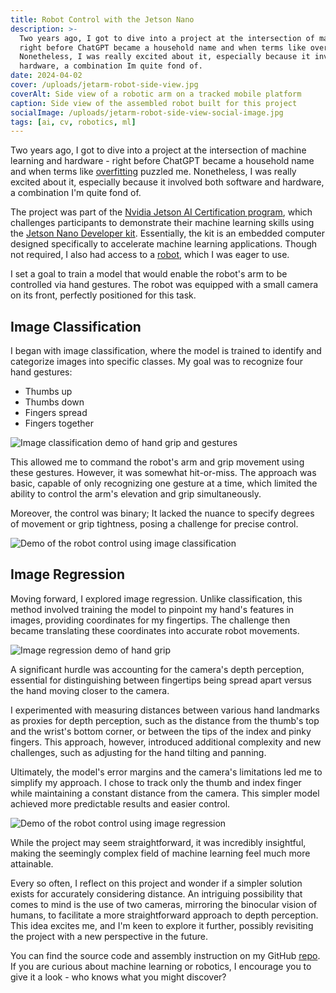 ```yaml
---
title: Robot Control with the Jetson Nano
description: >-
  Two years ago, I got to dive into a project at the intersection of machine learning and hardware -
  right before ChatGPT became a household name and when terms like overfitting puzzled me.
  Nonetheless, I was really excited about it, especially because it involved both software and
  hardware, a combination Im quite fond of.
date: 2024-04-02
cover: /uploads/jetarm-robot-side-view.jpg
coverAlt: Side view of a robotic arm on a tracked mobile platform
caption: Side view of the assembled robot built for this project
socialImage: /uploads/jetarm-robot-side-view-social-image.jpg
tags: [ai, cv, robotics, ml]
---
```


Two years ago, I got to dive into a project at the intersection of machine learning and hardware -
right before ChatGPT became a household name and when terms like
[overfitting](https://en.wikipedia.org/wiki/Overfitting) puzzled me. Nonetheless, I was really
excited about it, especially because it involved both software and hardware, a combination I'm quite
fond of.

The project was part of the
[Nvidia Jetson AI Certification program](https://developer.nvidia.com/embedded/learn/jetson-ai-certification-programs),
which challenges participants to demonstrate their machine learning skills using the
[Jetson Nano Developer kit](https://developer.nvidia.com/embedded/jetson-nano-developer-kit).
Essentially, the kit is an embedded computer designed specifically to accelerate machine learning
applications. Though not required, I also had access to a
[robot](https://www.waveshare.com/jetank-ai-kit.htm), which I was eager to use.

I set a goal to train a model that would enable the robot's arm to be controlled via hand gestures.
The robot was equipped with a small camera on its front, perfectly positioned for this task.

## Image Classification

I began with image classification, where the model is trained to identify and categorize images into
specific classes. My goal was to recognize four hand gestures:

- Thumbs up
- Thumbs down
- Fingers spread
- Fingers together

![Image classification demo of hand grip and gestures](/uploads/classification-feed-demo.gif)

This allowed me to command the robot's arm and grip movement using these gestures. However, it was
somewhat hit-or-miss. The approach was basic, capable of only recognizing one gesture at a time,
which limited the ability to control the arm's elevation and grip simultaneously.

Moreover, the control was binary; It lacked the nuance to specify degrees of movement or grip
tightness, posing a challenge for precise control.

![Demo of the robot control using image classification](/uploads/classification-grip-demo.gif)

## Image Regression

Moving forward, I explored image regression. Unlike classification, this method involved training
the model to pinpoint my hand's features in images, providing coordinates for my fingertips. The
challenge then became translating these coordinates into accurate robot movements.

![Image regression demo of hand grip](/uploads/regression-feed-index.gif)

A significant hurdle was accounting for the camera's depth perception, essential for distinguishing
between fingertips being spread apart versus the hand moving closer to the camera.

I experimented with measuring distances between various hand landmarks as proxies for depth
perception, such as the distance from the thumb's top and the wrist's bottom corner, or between the
tips of the index and pinky fingers. This approach, however, introduced additional complexity and
new challenges, such as adjusting for the hand tilting and panning.

Ultimately, the model's error margins and the camera's limitations led me to simplify my approach. I
chose to track only the thumb and index finger while maintaining a constant distance from the
camera. This simpler model achieved more predictable results and easier control.

![Demo of the robot control using image regression](/uploads/regression-day-7.gif)

While the project may seem straightforward, it was incredibly insightful, making the seemingly
complex field of machine learning feel much more attainable.

Every so often, I reflect on this project and wonder if a simpler solution exists for accurately
considering distance. An intriguing possibility that comes to mind is the use of two cameras,
mirroring the binocular vision of humans, to facilitate a more straightforward approach to depth
perception. This idea excites me, and I'm keen to explore it further, possibly revisiting the
project with a new perspective in the future.

You can find the source code and assembly instruction on my GitHub
[repo](https://github.com/nizos/jetarm). If you are curious about machine learning or robotics, I
encourage you to give it a look - who knows what you might discover?
